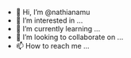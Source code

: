 - 👋 Hi, I’m @nathianamu
- 👀 I’m interested in ...
- 🌱 I’m currently learning ...
- 💞️ I’m looking to collaborate on ...
- 📫 How to reach me ...

<!---
nathianamu/nathianamu is a ✨ special ✨ repository because its `README.md` (this file) appears on your GitHub profile.
You can click the Preview link to take a look at your changes.
--->
